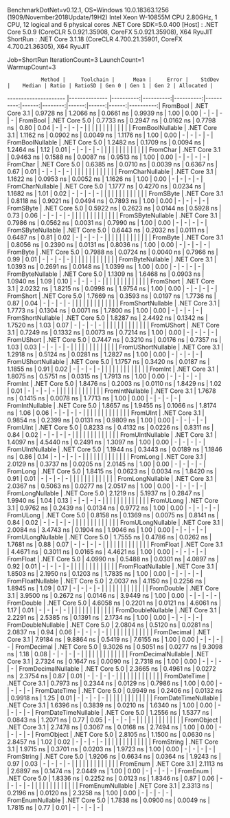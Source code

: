 
BenchmarkDotNet=v0.12.1, OS=Windows 10.0.18363.1256 (1909/November2018Update/19H2)
Intel Xeon W-10855M CPU 2.80GHz, 1 CPU, 12 logical and 6 physical cores
.NET Core SDK=5.0.400
  [Host]   : .NET Core 5.0.9 (CoreCLR 5.0.921.35908, CoreFX 5.0.921.35908), X64 RyuJIT
  ShortRun : .NET Core 3.1.18 (CoreCLR 4.700.21.35901, CoreFX 4.700.21.36305), X64 RyuJIT

Job=ShortRun  IterationCount=3  LaunchCount=1  
WarmupCount=3  

               Method |     Toolchain |      Mean |     Error |    StdDev |    Median | Ratio | RatioSD | Gen 0 | Gen 1 | Gen 2 | Allocated |
--------------------- |-------------- |----------:|----------:|----------:|----------:|------:|--------:|------:|------:|------:|----------:|
             FromBool | .NET Core 3.1 | 0.9728 ns | 1.2066 ns | 0.0661 ns | 0.9939 ns |  1.00 |    0.00 |     - |     - |     - |         - |
             FromBool | .NET Core 5.0 | 0.7733 ns | 0.2947 ns | 0.0162 ns | 0.7798 ns |  0.80 |    0.04 |     - |     - |     - |         - |
                      |               |           |           |           |           |       |         |       |       |       |           |
     FromBoolNullable | .NET Core 3.1 | 1.1162 ns | 0.0902 ns | 0.0049 ns | 1.1176 ns |  1.00 |    0.00 |     - |     - |     - |         - |
     FromBoolNullable | .NET Core 5.0 | 1.2482 ns | 0.1709 ns | 0.0094 ns | 1.2464 ns |  1.12 |    0.01 |     - |     - |     - |         - |
                      |               |           |           |           |           |       |         |       |       |       |           |
             FromChar | .NET Core 3.1 | 0.9463 ns | 0.1588 ns | 0.0087 ns | 0.9513 ns |  1.00 |    0.00 |     - |     - |     - |         - |
             FromChar | .NET Core 5.0 | 0.6385 ns | 0.0710 ns | 0.0039 ns | 0.6367 ns |  0.67 |    0.01 |     - |     - |     - |         - |
                      |               |           |           |           |           |       |         |       |       |       |           |
     FromCharNullable | .NET Core 3.1 | 1.1622 ns | 0.0953 ns | 0.0052 ns | 1.1626 ns |  1.00 |    0.00 |     - |     - |     - |         - |
     FromCharNullable | .NET Core 5.0 | 1.1777 ns | 0.4270 ns | 0.0234 ns | 1.1682 ns |  1.01 |    0.02 |     - |     - |     - |         - |
                      |               |           |           |           |           |       |         |       |       |       |           |
            FromSByte | .NET Core 3.1 | 0.8118 ns | 0.9021 ns | 0.0494 ns | 0.7893 ns |  1.00 |    0.00 |     - |     - |     - |         - |
            FromSByte | .NET Core 5.0 | 0.5922 ns | 0.2623 ns | 0.0144 ns | 0.5928 ns |  0.73 |    0.06 |     - |     - |     - |         - |
                      |               |           |           |           |           |       |         |       |       |       |           |
    FromSByteNullable | .NET Core 3.1 | 0.7986 ns | 0.0562 ns | 0.0031 ns | 0.7990 ns |  1.00 |    0.00 |     - |     - |     - |         - |
    FromSByteNullable | .NET Core 5.0 | 0.6443 ns | 0.2032 ns | 0.0111 ns | 0.6487 ns |  0.81 |    0.02 |     - |     - |     - |         - |
                      |               |           |           |           |           |       |         |       |       |       |           |
             FromByte | .NET Core 3.1 | 0.8056 ns | 0.2390 ns | 0.0131 ns | 0.8036 ns |  1.00 |    0.00 |     - |     - |     - |         - |
             FromByte | .NET Core 5.0 | 0.7988 ns | 0.0724 ns | 0.0040 ns | 0.7966 ns |  0.99 |    0.01 |     - |     - |     - |         - |
                      |               |           |           |           |           |       |         |       |       |       |           |
     FromByteNullable | .NET Core 3.1 | 1.0393 ns | 0.2691 ns | 0.0148 ns | 1.0399 ns |  1.00 |    0.00 |     - |     - |     - |         - |
     FromByteNullable | .NET Core 5.0 | 1.1309 ns | 1.6468 ns | 0.0903 ns | 1.0940 ns |  1.09 |    0.10 |     - |     - |     - |         - |
                      |               |           |           |           |           |       |         |       |       |       |           |
            FromShort | .NET Core 3.1 | 2.0232 ns | 1.8215 ns | 0.0998 ns | 1.9754 ns |  1.00 |    0.00 |     - |     - |     - |         - |
            FromShort | .NET Core 5.0 | 1.7669 ns | 0.3593 ns | 0.0197 ns | 1.7736 ns |  0.87 |    0.04 |     - |     - |     - |         - |
                      |               |           |           |           |           |       |         |       |       |       |           |
    FromShortNullable | .NET Core 3.1 | 1.7773 ns | 0.1304 ns | 0.0071 ns | 1.7800 ns |  1.00 |    0.00 |     - |     - |     - |         - |
    FromShortNullable | .NET Core 5.0 | 1.8287 ns | 2.4492 ns | 0.1342 ns | 1.7520 ns |  1.03 |    0.07 |     - |     - |     - |         - |
                      |               |           |           |           |           |       |         |       |       |       |           |
           FromUShort | .NET Core 3.1 | 0.7249 ns | 0.1332 ns | 0.0073 ns | 0.7214 ns |  1.00 |    0.00 |     - |     - |     - |         - |
           FromUShort | .NET Core 5.0 | 0.7447 ns | 0.3210 ns | 0.0176 ns | 0.7357 ns |  1.03 |    0.03 |     - |     - |     - |         - |
                      |               |           |           |           |           |       |         |       |       |       |           |
   FromUShortNullable | .NET Core 3.1 | 1.2918 ns | 0.5124 ns | 0.0281 ns | 1.2827 ns |  1.00 |    0.00 |     - |     - |     - |         - |
   FromUShortNullable | .NET Core 5.0 | 1.1757 ns | 0.3420 ns | 0.0187 ns | 1.1855 ns |  0.91 |    0.02 |     - |     - |     - |         - |
                      |               |           |           |           |           |       |         |       |       |       |           |
              FromInt | .NET Core 3.1 | 1.8075 ns | 0.5751 ns | 0.0315 ns | 1.7913 ns |  1.00 |    0.00 |     - |     - |     - |         - |
              FromInt | .NET Core 5.0 | 1.8476 ns | 0.2003 ns | 0.0110 ns | 1.8429 ns |  1.02 |    0.01 |     - |     - |     - |         - |
                      |               |           |           |           |           |       |         |       |       |       |           |
      FromIntNullable | .NET Core 3.1 | 1.7678 ns | 0.1415 ns | 0.0078 ns | 1.7713 ns |  1.00 |    0.00 |     - |     - |     - |         - |
      FromIntNullable | .NET Core 5.0 | 1.8657 ns | 1.9455 ns | 0.1066 ns | 1.8174 ns |  1.06 |    0.06 |     - |     - |     - |         - |
                      |               |           |           |           |           |       |         |       |       |       |           |
             FromUInt | .NET Core 3.1 | 0.9854 ns | 0.2399 ns | 0.0131 ns | 0.9809 ns |  1.00 |    0.00 |     - |     - |     - |         - |
             FromUInt | .NET Core 5.0 | 0.8233 ns | 0.4132 ns | 0.0226 ns | 0.8311 ns |  0.84 |    0.02 |     - |     - |     - |         - |
                      |               |           |           |           |           |       |         |       |       |       |           |
     FromUIntNullable | .NET Core 3.1 | 1.4097 ns | 4.5440 ns | 0.2491 ns | 1.3097 ns |  1.00 |    0.00 |     - |     - |     - |         - |
     FromUIntNullable | .NET Core 5.0 | 1.1944 ns | 0.3443 ns | 0.0189 ns | 1.1846 ns |  0.86 |    0.14 |     - |     - |     - |         - |
                      |               |           |           |           |           |       |         |       |       |       |           |
             FromLong | .NET Core 3.1 | 2.0129 ns | 0.3737 ns | 0.0205 ns | 2.0145 ns |  1.00 |    0.00 |     - |     - |     - |         - |
             FromLong | .NET Core 5.0 | 1.8415 ns | 0.0623 ns | 0.0034 ns | 1.8420 ns |  0.91 |    0.01 |     - |     - |     - |         - |
                      |               |           |           |           |           |       |         |       |       |       |           |
     FromLongNullable | .NET Core 3.1 | 2.0367 ns | 0.5063 ns | 0.0277 ns | 2.0517 ns |  1.00 |    0.00 |     - |     - |     - |         - |
     FromLongNullable | .NET Core 5.0 | 2.1219 ns | 5.1937 ns | 0.2847 ns | 1.9940 ns |  1.04 |    0.13 |     - |     - |     - |         - |
                      |               |           |           |           |           |       |         |       |       |       |           |
            FromULong | .NET Core 3.1 | 0.9762 ns | 0.2439 ns | 0.0134 ns | 0.9772 ns |  1.00 |    0.00 |     - |     - |     - |         - |
            FromULong | .NET Core 5.0 | 0.8158 ns | 0.1369 ns | 0.0075 ns | 0.8141 ns |  0.84 |    0.02 |     - |     - |     - |         - |
                      |               |           |           |           |           |       |         |       |       |       |           |
    FromULongNullable | .NET Core 3.1 | 2.0084 ns | 3.4743 ns | 0.1904 ns | 1.9046 ns |  1.00 |    0.00 |     - |     - |     - |         - |
    FromULongNullable | .NET Core 5.0 | 1.7555 ns | 0.4786 ns | 0.0262 ns | 1.7681 ns |  0.88 |    0.07 |     - |     - |     - |         - |
                      |               |           |           |           |           |       |         |       |       |       |           |
            FromFloat | .NET Core 3.1 | 4.4671 ns | 0.3011 ns | 0.0165 ns | 4.4621 ns |  1.00 |    0.00 |     - |     - |     - |         - |
            FromFloat | .NET Core 5.0 | 4.0990 ns | 0.5488 ns | 0.0301 ns | 4.0897 ns |  0.92 |    0.01 |     - |     - |     - |         - |
                      |               |           |           |           |           |       |         |       |       |       |           |
    FromFloatNullable | .NET Core 3.1 | 1.8503 ns | 2.1950 ns | 0.1203 ns | 1.7835 ns |  1.00 |    0.00 |     - |     - |     - |         - |
    FromFloatNullable | .NET Core 5.0 | 2.0037 ns | 4.1150 ns | 0.2256 ns | 1.8945 ns |  1.09 |    0.17 |     - |     - |     - |         - |
                      |               |           |           |           |           |       |         |       |       |       |           |
           FromDouble | .NET Core 3.1 | 3.9500 ns | 0.2672 ns | 0.0146 ns | 3.9449 ns |  1.00 |    0.00 |     - |     - |     - |         - |
           FromDouble | .NET Core 5.0 | 4.6058 ns | 0.2201 ns | 0.0121 ns | 4.6061 ns |  1.17 |    0.01 |     - |     - |     - |         - |
                      |               |           |           |           |           |       |         |       |       |       |           |
   FromDoubleNullable | .NET Core 3.1 | 2.2291 ns | 2.5385 ns | 0.1391 ns | 2.1734 ns |  1.00 |    0.00 |     - |     - |     - |         - |
   FromDoubleNullable | .NET Core 5.0 | 2.0804 ns | 0.5120 ns | 0.0281 ns | 2.0837 ns |  0.94 |    0.06 |     - |     - |     - |         - |
                      |               |           |           |           |           |       |         |       |       |       |           |
          FromDecimal | .NET Core 3.1 | 7.9184 ns | 9.8864 ns | 0.5419 ns | 7.6155 ns |  1.00 |    0.00 |     - |     - |     - |         - |
          FromDecimal | .NET Core 5.0 | 9.3026 ns | 0.5051 ns | 0.0277 ns | 9.3098 ns |  1.18 |    0.08 |     - |     - |     - |         - |
                      |               |           |           |           |           |       |         |       |       |       |           |
  FromDecimalNullable | .NET Core 3.1 | 2.7324 ns | 0.1647 ns | 0.0090 ns | 2.7318 ns |  1.00 |    0.00 |     - |     - |     - |         - |
  FromDecimalNullable | .NET Core 5.0 | 2.3665 ns | 0.4961 ns | 0.0272 ns | 2.3754 ns |  0.87 |    0.01 |     - |     - |     - |         - |
                      |               |           |           |           |           |       |         |       |       |       |           |
         FromDateTime | .NET Core 3.1 | 0.7973 ns | 0.2344 ns | 0.0129 ns | 0.7986 ns |  1.00 |    0.00 |     - |     - |     - |         - |
         FromDateTime | .NET Core 5.0 | 0.9949 ns | 0.2406 ns | 0.0132 ns | 0.9918 ns |  1.25 |    0.01 |     - |     - |     - |         - |
                      |               |           |           |           |           |       |         |       |       |       |           |
 FromDateTimeNullable | .NET Core 3.1 | 1.6396 ns | 0.3839 ns | 0.0210 ns | 1.6340 ns |  1.00 |    0.00 |     - |     - |     - |         - |
 FromDateTimeNullable | .NET Core 5.0 | 1.2556 ns | 1.5377 ns | 0.0843 ns | 1.2071 ns |  0.77 |    0.05 |     - |     - |     - |         - |
                      |               |           |           |           |           |       |         |       |       |       |           |
           FromObject | .NET Core 3.1 | 2.7478 ns | 0.3067 ns | 0.0168 ns | 2.7494 ns |  1.00 |    0.00 |     - |     - |     - |         - |
           FromObject | .NET Core 5.0 | 2.8105 ns | 1.1500 ns | 0.0630 ns | 2.8457 ns |  1.02 |    0.02 |     - |     - |     - |         - |
                      |               |           |           |           |           |       |         |       |       |       |           |
           FromString | .NET Core 3.1 | 1.9715 ns | 0.3701 ns | 0.0203 ns | 1.9723 ns |  1.00 |    0.00 |     - |     - |     - |         - |
           FromString | .NET Core 5.0 | 1.9206 ns | 0.6634 ns | 0.0364 ns | 1.9243 ns |  0.97 |    0.03 |     - |     - |     - |         - |
                      |               |           |           |           |           |       |         |       |       |       |           |
             FromEnum | .NET Core 3.1 | 2.1113 ns | 2.6897 ns | 0.1474 ns | 2.0449 ns |  1.00 |    0.00 |     - |     - |     - |         - |
             FromEnum | .NET Core 5.0 | 1.8336 ns | 0.2252 ns | 0.0123 ns | 1.8346 ns |  0.87 |    0.06 |     - |     - |     - |         - |
                      |               |           |           |           |           |       |         |       |       |       |           |
     FromEnumNullable | .NET Core 3.1 | 2.3313 ns | 0.2196 ns | 0.0120 ns | 2.3258 ns |  1.00 |    0.00 |     - |     - |     - |         - |
     FromEnumNullable | .NET Core 5.0 | 1.7838 ns | 0.0900 ns | 0.0049 ns | 1.7815 ns |  0.77 |    0.01 |     - |     - |     - |         - |
